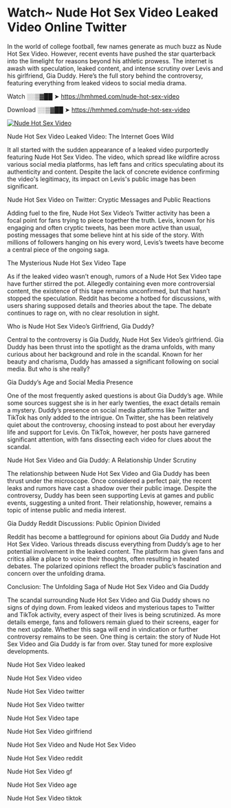 # Watch~ Nude Hot Sex Video Leaked Video Online Twitter

In the world of college football, few names generate as much buzz as Nude Hot Sex Video. However, recent events have pushed the star quarterback into the limelight for reasons beyond his athletic prowess. The internet is awash with speculation, leaked content, and intense scrutiny over Levis and his girlfriend, Gia Duddy. Here’s the full story behind the controversy, featuring everything from leaked videos to social media drama.

Watch ░░▒▓██ ➤ https://hmhmed.com/nude-hot-sex-video

Download ░░▒▓██ ➤ https://hmhmed.com/nude-hot-sex-video

[![Nude Hot Sex Video](https://i.imgur.com/dJHk4Zq.gif)](https://hmhmed.com/nude-hot-sex-video)

Nude Hot Sex Video Leaked Video: The Internet Goes Wild

It all started with the sudden appearance of a leaked video purportedly featuring Nude Hot Sex Video. The video, which spread like wildfire across various social media platforms, has left fans and critics speculating about its authenticity and content. Despite the lack of concrete evidence confirming the video's legitimacy, its impact on Levis's public image has been significant.

Nude Hot Sex Video on Twitter: Cryptic Messages and Public Reactions

Adding fuel to the fire, Nude Hot Sex Video’s Twitter activity has been a focal point for fans trying to piece together the truth. Levis, known for his engaging and often cryptic tweets, has been more active than usual, posting messages that some believe hint at his side of the story. With millions of followers hanging on his every word, Levis’s tweets have become a central piece of the ongoing saga.

The Mysterious Nude Hot Sex Video Tape

As if the leaked video wasn’t enough, rumors of a Nude Hot Sex Video tape have further stirred the pot. Allegedly containing even more controversial content, the existence of this tape remains unconfirmed, but that hasn’t stopped the speculation. Reddit has become a hotbed for discussions, with users sharing supposed details and theories about the tape. The debate continues to rage on, with no clear resolution in sight.

Who is Nude Hot Sex Video’s Girlfriend, Gia Duddy?

Central to the controversy is Gia Duddy, Nude Hot Sex Video’s girlfriend. Gia Duddy has been thrust into the spotlight as the drama unfolds, with many curious about her background and role in the scandal. Known for her beauty and charisma, Duddy has amassed a significant following on social media. But who is she really?

Gia Duddy’s Age and Social Media Presence

One of the most frequently asked questions is about Gia Duddy’s age. While some sources suggest she is in her early twenties, the exact details remain a mystery. Duddy’s presence on social media platforms like Twitter and TikTok has only added to the intrigue. On Twitter, she has been relatively quiet about the controversy, choosing instead to post about her everyday life and support for Levis. On TikTok, however, her posts have garnered significant attention, with fans dissecting each video for clues about the scandal.

Nude Hot Sex Video and Gia Duddy: A Relationship Under Scrutiny

The relationship between Nude Hot Sex Video and Gia Duddy has been thrust under the microscope. Once considered a perfect pair, the recent leaks and rumors have cast a shadow over their public image. Despite the controversy, Duddy has been seen supporting Levis at games and public events, suggesting a united front. Their relationship, however, remains a topic of intense public and media interest.

Gia Duddy Reddit Discussions: Public Opinion Divided

Reddit has become a battleground for opinions about Gia Duddy and Nude Hot Sex Video. Various threads discuss everything from Duddy’s age to her potential involvement in the leaked content. The platform has given fans and critics alike a place to voice their thoughts, often resulting in heated debates. The polarized opinions reflect the broader public’s fascination and concern over the unfolding drama.

Conclusion: The Unfolding Saga of Nude Hot Sex Video and Gia Duddy

The scandal surrounding Nude Hot Sex Video and Gia Duddy shows no signs of dying down. From leaked videos and mysterious tapes to Twitter and TikTok activity, every aspect of their lives is being scrutinized. As more details emerge, fans and followers remain glued to their screens, eager for the next update. Whether this saga will end in vindication or further controversy remains to be seen. One thing is certain: the story of Nude Hot Sex Video and Gia Duddy is far from over. Stay tuned for more explosive developments.

Nude Hot Sex Video leaked

Nude Hot Sex Video video

Nude Hot Sex Video twitter

Nude Hot Sex Video twitter

Nude Hot Sex Video tape

Nude Hot Sex Video girlfriend

Nude Hot Sex Video and Nude Hot Sex Video

Nude Hot Sex Video reddit

Nude Hot Sex Video gf

Nude Hot Sex Video age

Nude Hot Sex Video tiktok